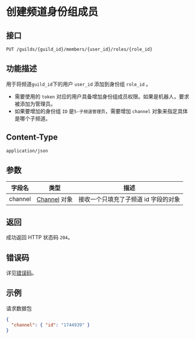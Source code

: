 # 创建频道身份组成员

## 接口

```http
PUT /guilds/{guild_id}/members/{user_id}/roles/{role_id}
```

## 功能描述

用于将频道`guild_id`下的用户 `user_id` 添加到身份组 `role_id` 。

- 需要使用的 `token` 对应的用户具备增加身份组成员权限。如果是机器人，要求被添加为管理员。
- 如果要增加的身份组 `ID` 是`5-子频道管理员`，需要增加 `channel` 对象来指定具体是哪个子频道。

## Content-Type

```http
application/json
```

## 参数

| 字段名  | 类型                                        | 描述                                 |
| ------- | ------------------------------------------- | ------------------------------------ |
| channel | [Channel](../manage/channel/model.md#Channel) 对象 | 接收一个只填充了子频道 id 字段的对象 |

## 返回

成功返回 HTTP 状态码 `204`。

## 错误码

详见[错误码](../../../openapi/error/error.md)。


## 示例

请求数据包

```json
{
  "channel": { "id": "1744939" }
}
```
